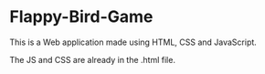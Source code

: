 # Flappy-Bird-Game
This is a Web application made using HTML, CSS and JavaScript.


The JS and CSS are already in the .html file.
